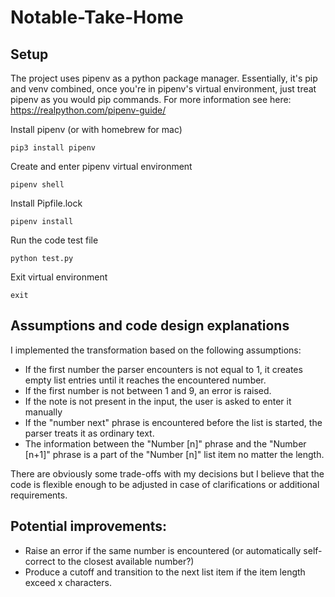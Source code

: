 # Notable-Take-Home

## Setup

The project uses pipenv as a python package manager. Essentially, it's pip and venv combined, once you're in pipenv's virtual environment, just treat pipenv as you would pip commands. For more information see here: https://realpython.com/pipenv-guide/

Install pipenv (or with homebrew for mac)

```
pip3 install pipenv
```

Create and enter pipenv virtual environment

```
pipenv shell
```

Install Pipfile.lock
```
pipenv install
```

Run the code test file

```
python test.py
```

Exit virtual environment
```
exit
```


## Assumptions and code design explanations

I implemented the transformation based on the following assumptions:
- If the first number the parser encounters is not equal to 1, it creates empty list entries until it reaches the encountered number.
- If the first number is not between 1 and 9, an error is raised.
- If the note is not present in the input, the user is asked to enter it manually
- If the "number next" phrase is encountered before the list is started, the parser treats it as ordinary text.
- The information between the "Number [n]" phrase and the "Number [n+1]" phrase is a part of the "Number [n]" list item no matter the length.

There are obviously some trade-offs with my decisions but I believe that the code is flexible enough to be adjusted in case of clarifications or additional requirements.

## Potential improvements:
- Raise an error if the same number is encountered (or automatically self-correct to the closest available number?)
- Produce a cutoff and transition to the next list item if the item length exceed x characters.
